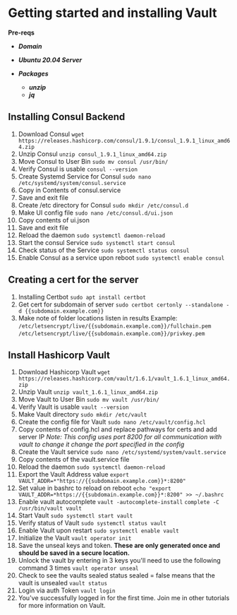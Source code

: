 # Getting started and installing Vault

**Pre-reqs**

- ***Domain*** 
- ***Ubuntu 20.04 Server***

- ***Packages***
  - ***unzip***
  - ***jq***

## Installing Consul Backend

  1. Download Consul
      `wget https://releases.hashicorp.com/consul/1.9.1/consul_1.9.1_linux_amd64.zip`
  2. Unzip Consul
      `unzip consul_1.9.1_linux_amd64.zip`
  3. Move Consul to User Bin
      `sudo mv consul /usr/bin/`
  4. Verify Consul is usable
      `consul --version`
  5. Create Systemd Service for Consul
      `sudo nano /etc/systemd/system/consul.service`
  6. Copy in Contents of consul.service
  7. Save and exit file
  8. Create /etc directory for Consul
      `sudo mkdir /etc/consul.d`
  9. Make UI config file
      `sudo nano /etc/consul.d/ui.json`
  10. Copy contents of ui.json
  11. Save and exit file
  12. Reload the daemon
        `sudo systemctl daemon-reload`
  13. Start the consul Service
        `sudo systemctl start consul`
  14. Check status of the Service
        `sudo systemctl status consul`
  15. Enable Consul as a service upon reboot
        `sudo systemctl enable consul`

## Creating a cert for the server

  1. Installing Certbot
      `sudo apt install certbot`
  2. Get cert for subdomain of server
      `sudo certbot certonly --standalone -d {{subdomain.example.com}}`
  3. Make note of folder locations listen in results
      Example: `/etc/letsencrypt/live/{{subdomain.example.com}}/fullchain.pem`
               `/etc/letsencrypt/live/{{subdomain.example.com}}/privkey.pem`


## Install Hashicorp Vault

  1. Download Hashicorp Vault
      `wget https://releases.hashicorp.com/vault/1.6.1/vault_1.6.1_linux_amd64.zip`
  2. Unzip Vault
      `unzip vault_1.6.1_linux_amd64.zip`
  3. Move Vault to User Bin
      `sudo mv vault /usr/bin/`
  4. Verify Vault is usable
      `vault --version`
  5. Make Vault directory
      `sudo mkdir /etc/vault`
  6. Create the config file for Vault
      `sudo nano /etc/vault/config.hcl`
  7. Copy contents of config.hcl and replace pathways for certs and add server IP
      *Note: This config uses port 8200 for all communication with vault to change it change the port specified in the config*
  8. Create the Vault service
      `sudo nano /etc/systemd/system/vault.service`
  9. Copy contents of the vault.service file
  10. Reload the daemon
        `sudo systemctl daemon-reload`
  11. Export the Vault Address value
        `export VAULT_ADDR=*"https://{{subdomain.example.com}}*:8200"`
  12. Set value in bashrc to reload on reboot
        `echo "export VAULT_ADDR=*https://{{subdomain.example.com}}*:8200" >> ~/.bashrc`
  13. Enable vault autocomplete
        `vault -autocomplete-install`
        `complete -C /usr/bin/vault vault`
  14. Start Vault
        `sudo systemctl start vault`
  15. Verify status of Vault
        `sudo systemctl status vault`
  16. Enable Vault upon restart
        `sudo systemctl enable vault`
  17. Initialize the Vault
        `vault operator init`
  18. Save the unseal keys and token. **These are only generated once and should be saved in a secure location.**
  19. Unlock the vault by entering in 3 keys you'll need to use the following command 3 times
        `vault operator unseal`
  20. Check to see the vaults sealed status sealed = false means that the vault is unsealed
        `vault status`
  21. Login via auth Token
        `vault login`
  22. You've successfully logged in for the first time. Join me in other tutorials for more information on Vault.